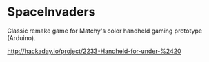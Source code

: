 SpaceInvaders
=============

Classic remake game for Matchy's color handheld gaming prototype (Arduino).

http://hackaday.io/project/2233-Handheld-for-under-%2420

